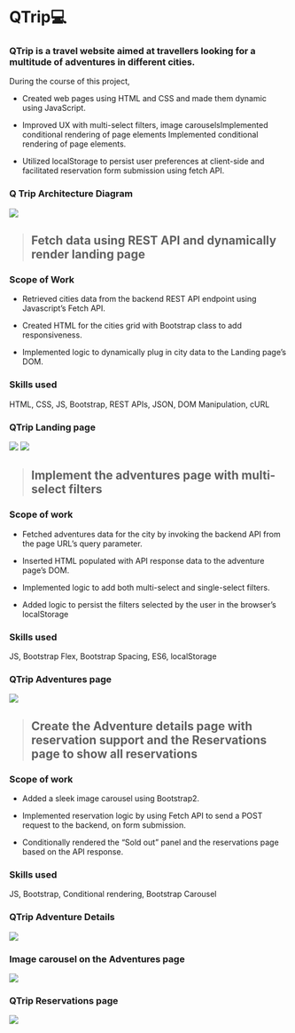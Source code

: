 # QTrip💻

### QTrip is a travel website aimed at travellers looking for a multitude of adventures in different cities. 

During the course of this project,

- Created web pages using HTML and CSS and made them dynamic using JavaScript.

- Improved UX with multi-select filters, image carouselsImplemented conditional rendering of page elements
Implemented conditional rendering of page elements.

- Utilized localStorage to persist user preferences at client-side and facilitated reservation form submission using fetch API.

### Q Trip Architecture Diagram
![](/images/Screenshot%202024-06-14%20100204.png)

 >## Fetch data using REST API and dynamically render landing page

### Scope of Work

- Retrieved cities data from the backend REST API endpoint using Javascript’s Fetch API.

- Created HTML for the cities grid with Bootstrap class to add responsiveness.

- Implemented logic to dynamically plug in city data to the Landing page’s DOM.

### Skills used

HTML, CSS, JS, Bootstrap, REST APIs, JSON, DOM Manipulation, cURL

### QTrip Landing page
![](/images/Screenshot%20(136).png)
![](/images/Screenshot%20(137).png)

>## Implement the adventures page with multi-select filters

### Scope of work

- Fetched adventures data for the city by invoking the backend API from the page URL’s query parameter.

- Inserted HTML populated with API response data to the adventure page’s DOM.

- Implemented logic to add both multi-select and single-select filters.

- Added logic to persist the filters selected by the user in the browser’s localStorage

### Skills used

JS, Bootstrap Flex, Bootstrap Spacing, ES6, localStorage

### QTrip Adventures page
![](/images/Screenshot%202024-06-14%20100257.png)


>## Create the Adventure details page with reservation support and the Reservations page to show all reservations

### Scope of work

- Added a sleek image carousel using Bootstrap2.

- Implemented reservation logic by using Fetch API to send a POST request to the backend, on form submission.

- Conditionally rendered the “Sold out” panel and the reservations page based on the API response.

### Skills used

JS, Bootstrap, Conditional rendering, Bootstrap Carousel

### QTrip Adventure Details
![](/images/Screenshot%20(138).png)

### Image carousel on the Adventures page
![](/images/Screenshot%202024-06-14%20100344.png)

### QTrip Reservations page
![](/images/Screenshot%20(139).png)

